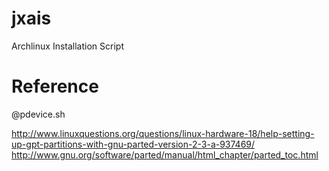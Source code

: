 jxais
=====

Archlinux Installation Script


Reference
=========

@pdevice.sh

http://www.linuxquestions.org/questions/linux-hardware-18/help-setting-up-gpt-partitions-with-gnu-parted-version-2-3-a-937469/
http://www.gnu.org/software/parted/manual/html_chapter/parted_toc.html


